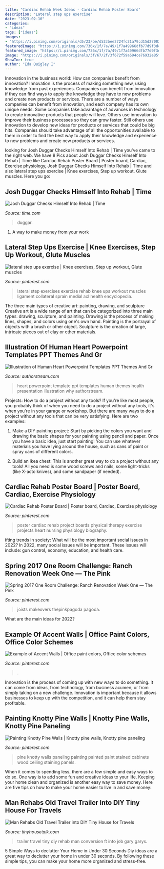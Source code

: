 ```yaml
---
title: "Cardiac Rehab Week Ideas - Cardiac Rehab Poster Board"
description: "Lateral step ups exercise"
date: "2023-02-10"
categories:
- "ideas"
tags: ["ideas"]
images:
- "https://i.pinimg.com/originals/d5/23/be/d523bee2724fc21a79cd15d270033014.jpg"
featuredImage: "https://i.pinimg.com/736x/1f/7a/49/1f7a49966dfb77d9f3dc5f57644170b2--exercises-lower.jpg"
featured_image: "https://i.pinimg.com/736x/1f/7a/49/1f7a49966dfb77d9f3dc5f57644170b2--exercises-lower.jpg"
image: "https://i.pinimg.com/originals/3f/67/2f/3f672f59a694ce76932e85fac6393923.jpg"
ShowToc: true
author: "Eda Quigley I"
---
```



Innovation in the business world: How can companies benefit from innovation?
Innovation is the process of making something new, using knowledge from past experiences. Companies can benefit from innovation if they can find ways to apply the knowledge they have to new problems and create new products or services. There are a number of ways companies can benefit from innovation, and each company has its own unique needs. Some companies take advantage of advances in technology to create innovative products that people will love. Others use innovation to improve their business processes so they can grow faster. Still others use innovation to develop new ideas for products or services that could be big hits. Companies should take advantage of all the opportunities available to them in order to find the best way to apply their knowledge and experience to new problems and create new products or services.

	

		
looking for Josh Duggar Checks Himself Into Rehab | Time you've came to the right web. We have 8 Pics about Josh Duggar Checks Himself Into Rehab | Time like Cardiac Rehab Poster Board | Poster board, Cardiac, Exercise physiology, Josh Duggar Checks Himself Into Rehab | Time and also lateral step ups exercise | Knee exercises, Step up workout, Glute muscles. Here you go:
		
    
## Josh Duggar Checks Himself Into Rehab | Time

<img loading=lazy src="https://api.time.com/wp-content/uploads/2015/08/josh-duggar.jpg?quality=85&amp;w=1200&amp;h=628&amp;crop=1" onerror="this.onerror=null;this.src='https://tse3.mm.bing.net/th?id=OIP.5iMMknKg2wV2fjG4BK0zXAHaD4&amp;pid=15.1';" alt="Josh Duggar Checks Himself Into Rehab | Time">

_Source: time.com_

>duggar. 

	

1. A way to make money from your work

    
## Lateral Step Ups Exercise | Knee Exercises, Step Up Workout, Glute Muscles

<img loading=lazy src="https://i.pinimg.com/736x/1f/7a/49/1f7a49966dfb77d9f3dc5f57644170b2--exercises-lower.jpg" onerror="this.onerror=null;this.src='https://tse1.mm.bing.net/th?id=OIP.Fghr3hvwFIStwWNTNp-HFgAAAA&amp;pid=15.1';" alt="lateral step ups exercise | Knee exercises, Step up workout, Glute muscles">

_Source: pinterest.com_

>lateral step exercises exercise rehab knee ups workout muscles ligament collateral sprain medial acl health encyclopedia. 

	

The three main types of creative art: painting, drawing, and sculpture
Creative art is a wide range of art that can be categorized into three main types: drawing, sculpture, and painting. Drawing is the process of making lines, shapes, and colors using one's own hand. Painting is the portrayal of objects with a brush or other object. Sculpture is the creation of large, intricate pieces out of clay or other materials.

    
## Illustration Of Human Heart Powerpoint Templates PPT Themes And Gr

<img loading=lazy src="http://authorstream.s3.amazonaws.com/content/1905319_635119683235251250.jpg" onerror="this.onerror=null;this.src='https://tse2.mm.bing.net/th?id=OIP.pq-cA9WC8b_I_YZqWWgPsQHaFj&amp;pid=15.1';" alt="Illustration of Human Heart Powerpoint Templates PPT Themes And Gr">

_Source: authorstream.com_

>heart powerpoint template ppt templates human themes health presentation illustration why authorstream. 

	

Projects: How to do a project without any tools?
If you're like most people, you probably think of when you need to do a project without any tools, it's when you're in your garage or workshop. But there are many ways to do a project without any tools that can be very satisfying. Here are two examples: 
1. Make a DIY painting project: Start by picking the colors you want and drawing the basic shapes for your painting using pencil and paper. Once you have a basic idea, just start painting! You can use whatever materials you have lying around the house, such as cans of paint or spray cans of different colors. 

2. Build an Ikea chest: This is another great way to do a project without any tools! All you need is some wood screws and nails, some light-tricks (like X-acto knives), and some sandpaper (if needed).

    
## Cardiac Rehab Poster Board | Poster Board, Cardiac, Exercise Physiology

<img loading=lazy src="https://i.pinimg.com/736x/7e/a7/4a/7ea74a4f299f251f6e416b25ef8f0aa1--cardiac-nursing-poster-boards.jpg" onerror="this.onerror=null;this.src='https://tse3.mm.bing.net/th?id=OIP.r0Bopezmv01dh3huAp29yAAAAA&amp;pid=15.1';" alt="Cardiac Rehab Poster Board | Poster board, Cardiac, Exercise physiology">

_Source: pinterest.com_

>poster cardiac rehab project boards physical therapy exercise projects heart nursing physiology biography. 

	

ifting trends in society: What will be the most important social issues in 2022?
In 2022, many social issues will be important. These Issues will include: gun control, economy, education, and health care.

    
## Spring 2017 One Room Challenge: Ranch Renovation Week One — The Pink

<img loading=lazy src="https://i.pinimg.com/originals/d5/23/be/d523bee2724fc21a79cd15d270033014.jpg" onerror="this.onerror=null;this.src='https://tse2.mm.bing.net/th?id=OIP.pnai7ufntyO1dxPLegL1LQHaJ4&amp;pid=15.1';" alt="Spring 2017 One Room Challenge: Ranch Renovation Week One — The Pink">

_Source: pinterest.com_

>joists makeovers thepinkpagoda pagoda. 

	

What are the main ideas for 2022?
 

    
## Example Of Accent Walls | Office Paint Colors, Office Color Schemes

<img loading=lazy src="https://i.pinimg.com/originals/3f/67/2f/3f672f59a694ce76932e85fac6393923.jpg" onerror="this.onerror=null;this.src='https://tse4.mm.bing.net/th?id=OIP.YudLsHzVIo30GfBQD2RBBQHaD5&amp;pid=15.1';" alt="Example of Accent Walls | Office paint colors, Office color schemes">

_Source: pinterest.com_

>. 

	

Innovation is the process of coming up with new ways to do something. It can come from ideas, from technology, from business acumen, or from simply taking on a new challenge. Innovation is important because it allows businesses to keep up with the competition, and it can help them stay profitable.

    
## Painting Knotty Pine Walls | Knotty Pine Walls, Knotty Pine Paneling

<img loading=lazy src="https://i.pinimg.com/originals/81/fc/64/81fc64a85f19ba7d5646591f82978dd3.jpg" onerror="this.onerror=null;this.src='https://tse4.mm.bing.net/th?id=OIP.T0CcooMynK45idxzKoOBFgHaE8&amp;pid=15.1';" alt="Painting Knotty Pine Walls | Knotty pine walls, Knotty pine paneling">

_Source: pinterest.com_

>pine knotty walls paneling painting painted paint stained cabinets wood ceiling staining panels. 

	

When it comes to spending less, there are a few simple and easy ways to do so. One way is to add some fun and creative ideas to your life. Keeping your home clean and organized is another easy way to save money. Here are five tips on how to make your home easier to live in and save money: 

    
## Man Rehabs Old Travel Trailer Into DIY Tiny House For Travels

<img loading=lazy src="https://tinyhousetalk.com/wp-content/uploads/garys-travel-trailer-to-diy-tiny-house-rehab-003-600x427.jpg" onerror="this.onerror=null;this.src='https://tse4.mm.bing.net/th?id=OIP.2WtThsFSoq8Z7XEuCZnt8gHaFR&amp;pid=15.1';" alt="Man Rehabs Old Travel Trailer into DIY Tiny House for Travels">

_Source: tinyhousetalk.com_

>trailer travel tiny diy rehab man conversion ft into job gary garys. 

	

5 Simple Ways to declutter Your Home in Under 30 Seconds
Diy ideas are a great way to declutter your home in under 30 seconds. By following these simple tips, you can make your home more organized and stress-free.

